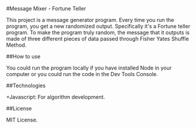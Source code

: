 #Message Mixer - Fortune Teller

 This project is a message generator program. Every time you run the program, you get a new randomized output. Specifically it's a Fortune teller program. To make the program truly random, the message that it outputs is made of three different pieces of data passed through Fisher Yates Shuffle Method.

##How to use
 
 You could run the program  locally if you have installed Node in your computer or you could run the code in the Dev Tools Console.

##Technologies

+Javascript: For algorithm development.

##License
 
 MIT License.
